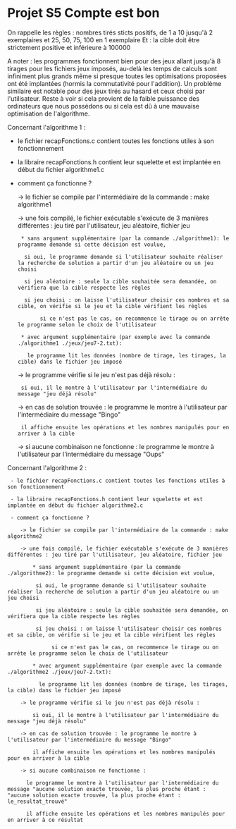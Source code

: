 # Projet S5 Compte est bon

On rappelle les règles : nombres tirés sticts positifs, de 1 a 10 jusqu'à 2 exemplaires et 25, 50, 75, 100 en 1 exemplaire
Et : la cible doit être strictement positive et inférieure à 100000

A noter : les programmes fonctionnent bien pour des jeux allant jusqu'à 8 tirages pour les fichiers jeux imposés, au-delà les temps de calculs
          sont infiniment plus grands même si presque toutes les optimisations proposées ont été implantées (hormis la commutativité pour l'addition).
          Un problème similaire est notable pour des jeux tirés au hasard et ceux choisi par l'utilisateur.
          Reste à voir si cela provient de la faible puissance des ordinateurs que nous possédons ou si cela est dû à une mauvaise optimisation de l'algorithme.

Concernant l'algorithme 1 :

 - le fichier recapFonctions.c contient toutes les fonctions utiles à son fonctionnement

 - la libraire recapFonctions.h contient leur squelette et est implantée en début du fichier algorithme1.c

 - comment ça fonctionne ?

    -> le fichier se compile par l'intermédiaire de la commande : make algorithme1

    -> une fois compilé, le fichier exécutable s'exécute de 3 manières différentes : jeu tiré par l'utilisateur, jeu aléatoire, fichier jeu

        * sans argument supplémentaire (par la commande ./algorithme1): le programme demande si cette décision est voulue,

         si oui, le programme demande si l'utilisateur souhaite réaliser la recherche de solution a partir d'un jeu aléatoire ou un jeu choisi

         si jeu aléatoire : seule la cible souhaitée sera demandée, on vérifiera que la cible respecte les règles

         si jeu choisi : on laisse l'utilisateur choisir ces nombres et sa cible, on vérifie si le jeu et la cible vérifient les règles

              si ce n'est pas le cas, on recommence le tirage ou on arrête le programme selon le choix de l'utilisateur

        * avec argument supplémentaire (par exemple avec la commande ./algorithme1 ./jeux/jeu7-2.txt):

          le programme lit les données (nombre de tirage, les tirages, la cible) dans le fichier jeu imposé

    -> le programme vérifie si le jeu n'est pas déjà résolu :

        si oui, il le montre à l'utilisateur par l'intermédiaire du message "jeu déjà résolu"

    -> en cas de solution trouvée : le programme le montre à l'utilisateur par l'intermédiaire du message "Bingo"

        il affiche ensuite les opérations et les nombres manipulés pour en arriver à la cible

    -> si aucune combinaison ne fonctionne : le programme le montre à l'utilisateur par l'intermédiaire du message "Oups"

Concernant l'algorithme 2 :

     - le fichier recapFonctions.c contient toutes les fonctions utiles à son fonctionnement

     - la libraire recapFonctions.h contient leur squelette et est implantée en début du fichier algorithme2.c

     - comment ça fonctionne ?

        -> le fichier se compile par l'intermédiaire de la commande : make algorithme2

        -> une fois compilé, le fichier exécutable s'exécute de 3 manières différentes : jeu tiré par l'utilisateur, jeu aléatoire, fichier jeu

            * sans argument supplémentaire (par la commande ./algorithme2): le programme demande si cette décision est voulue,

             si oui, le programme demande si l'utilisateur souhaite réaliser la recherche de solution a partir d'un jeu aléatoire ou un jeu choisi

             si jeu aléatoire : seule la cible souhaitée sera demandée, on vérifiera que la cible respecte les règles

             si jeu choisi : on laisse l'utilisateur choisir ces nombres et sa cible, on vérifie si le jeu et la cible vérifient les règles

                  si ce n'est pas le cas, on recommence le tirage ou on arrête le programme selon le choix de l'utilisateur

            * avec argument supplémentaire (par exemple avec la commande ./algorithme2 ./jeux/jeu7-2.txt):

              le programme lit les données (nombre de tirage, les tirages, la cible) dans le fichier jeu imposé

        -> le programme vérifie si le jeu n'est pas déjà résolu :

            si oui, il le montre à l'utilisateur par l'intermédiaire du message "jeu déjà résolu"

        -> en cas de solution trouvée : le programme le montre à l'utilisateur par l'intermédiaire du message "Bingo"

            il affiche ensuite les opérations et les nombres manipulés pour en arriver à la cible

        -> si aucune combinaison ne fonctionne :

          le programme le montre à l'utilisateur par l'intermédiaire du message "aucune solution exacte trouvée, la plus proche étant :        "aucune solution exacte trouvée, la plus proche étant : le_resultat_trouvé"

          il affiche ensuite les opérations et les nombres manipulés pour en arriver à ce résultat
